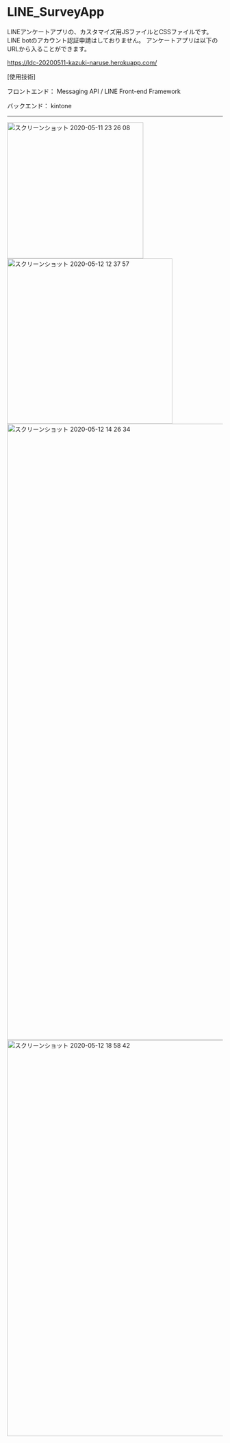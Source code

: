 # LINE_SurveyApp

LINEアンケートアプリの、カスタマイズ用JSファイルとCSSファイルです。
LINE botのアカウント認証申請はしておりません。
アンケートアプリは以下のURLから入ることができます。

https://ldc-20200511-kazuki-naruse.herokuapp.com/


[使用技術]

フロントエンド： Messaging API / LINE Front-end Framework

バックエンド： kintone

---

<img width="318" alt="スクリーンショット 2020-05-11 23 26 08" src="https://user-images.githubusercontent.com/53788311/81573537-954c0a00-93df-11ea-98b5-edf0e83d4a0f.png">
<img width="386" alt="スクリーンショット 2020-05-12 12 37 57" src="https://user-images.githubusercontent.com/53788311/81947798-ece6b180-963b-11ea-91e4-9e809a505010.png">

<img width="1439" alt="スクリーンショット 2020-05-12 14 26 34" src="https://user-images.githubusercontent.com/53788311/81948262-81e9aa80-963c-11ea-9204-102a433c46f4.png">
<img width="925" alt="スクリーンショット 2020-05-12 18 58 42" src="https://user-images.githubusercontent.com/53788311/81948281-857d3180-963c-11ea-8244-6a23ca53ca5d.png">